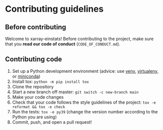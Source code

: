 # Contributing guidelines

## Before contributing

Welcome to xarray-einstats! Before contributing to the project,
make sure that you **read our code of conduct** (`CODE_OF_CONDUCT.md`).

## Contributing code

1. Set up a Python development environment
   (advice: use [venv](https://docs.python.org/3/library/venv.html),
   [virtualenv](https://virtualenv.pypa.io/), or [miniconda](https://docs.conda.io/en/latest/miniconda.html))
2. Install tox: `python -m pip install tox`
3. Clone the repository
4. Start a new branch off master: `git switch -c new-branch main`
5. Make your code changes
6. Check that your code follows the style guidelines of the project: `tox -e reformat && tox -e check`
7. Run the tests: `tox -e py39`
   (change the version number according to the Python you are using)
8. Commit, push, and open a pull request!
